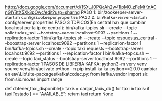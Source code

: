 https://docs.google.com/document/d/1SXLJ0PQoAh2w41IpMO_zFeMtKnACnGlYBtX5Xk3pOwc/edit?usp=sharing
PASO 1:
bin/zookeeper-server-start.sh config/zookeeper.properties
PASO 2:
bin/kafka-server-start.sh config/server.properties
PASO 3 TOPICOS(En central hay que cambiar localhost por la ip de central):
bin/kafka-topics.sh --create --topic solicitudes_taxi --bootstrap-server localhost:9092 --partitions 1 --replication-factor 1
bin/kafka-topics.sh --create --topic respuestas_central --bootstrap-server localhost:9092 --partitions 1 --replication-factor 1
bin/kafka-topics.sh --create --topic taxi_requests --bootstrap-server localhost:9092 --partitions 1 --replication-factor 1
bin/kafka-topics.sh --create --topic taxi_status --bootstrap-server localhost:9092 --partitions 1 --replication-factor 1
PASOS DE LIBRERIA KAFKA:
python3 -m venv venv
source venv/bin/activate
python -m pip install kafka-python==2.0.0
cambiar en env\Lib\site-packages\kafka\codec.py:
from kafka.vendor import six
from six.moves import range


def obtener_taxi_disponible():
    taxis = cargar_taxis_db()
    for taxi in taxis:
        if taxi['estado'] == "AVAILABLE":
            return taxi
    return None
